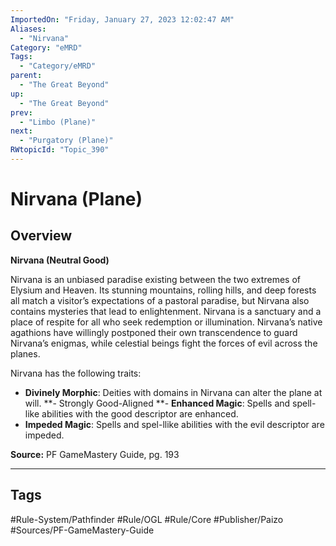 ```yaml
---
ImportedOn: "Friday, January 27, 2023 12:02:47 AM"
Aliases:
  - "Nirvana"
Category: "eMRD"
Tags:
  - "Category/eMRD"
parent:
  - "The Great Beyond"
up:
  - "The Great Beyond"
prev:
  - "Limbo (Plane)"
next:
  - "Purgatory (Plane)"
RWtopicId: "Topic_390"
---
```

# Nirvana (Plane)
## Overview
**Nirvana (Neutral Good)**

Nirvana is an unbiased paradise existing between the two extremes of Elysium and Heaven. Its stunning mountains, rolling hills, and deep forests all match a visitor’s expectations of a pastoral paradise, but Nirvana also contains mysteries that lead to enlightenment. Nirvana is a sanctuary and a place of respite for all who seek redemption or illumination. Nirvana’s native agathions have willingly postponed their own transcendence to guard Nirvana’s enigmas, while celestial beings fight the forces of evil across the planes.

Nirvana has the following traits:

- **Divinely Morphic**: Deities with domains in Nirvana can alter the plane at will.
**- Strongly Good-Aligned
**- **Enhanced Magic**: Spells and spell-like abilities with the good descriptor are enhanced.
- **Impeded Magic**: Spells and spel-llike abilities with the evil descriptor are impeded.

**Source:** PF GameMastery Guide, pg. 193


---
## Tags
#Rule-System/Pathfinder #Rule/OGL #Rule/Core #Publisher/Paizo #Sources/PF-GameMastery-Guide


